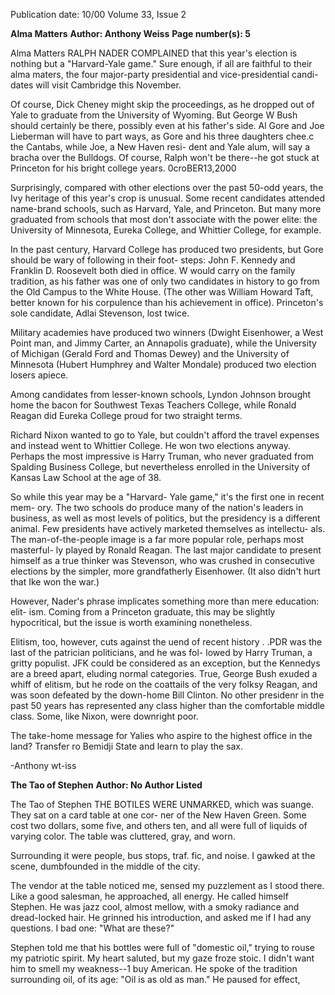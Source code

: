 Publication date: 10/00
Volume 33, Issue 2

**Alma Matters**
**Author: Anthony Weiss**
**Page number(s): 5**

Alma Matters 
RALPH NADER COMPLAINED that this year's 
election is nothing but a "Harvard-Yale 
game." Sure enough, if all are faithful to 
their alma maters, the four major-party 
presidential and vice-presidential candi-
dates will visit Cambridge this November. 


Of course, Dick Cheney might skip the 
proceedings, as he dropped out of Yale to 
graduate from the University of Wyoming. 
But George W Bush should certainly be 
there, possibly even at his father's side. Al 
Gore and Joe Lieberman will have to part 
ways, as Gore and his three daughters chee.c 
the Cantabs, while Joe, a New Haven resi-
dent and Yale alum, will say a bracha over 
the Bulldogs. Of course, Ralph won't be 
there--he got stuck at Princeton for his 
bright college years. 
0croBER13,2000 


Surprisingly, compared with other 
elections over the past 50-odd years, the Ivy 
heritage of this year's crop is unusual. Some 
recent candidates attended name-brand 
schools, such as Harvard, Yale, and 
Princeton. But many more graduated from 
schools that most don't associate with the 
power elite: the University of Minnesota, 
Eureka College, and Whittier College, for 
example. 


In the past century, Harvard College 
has produced two presidents, but Gore 
should be wary of following in their foot-
steps: John F. Kennedy and Franklin D. 
Roosevelt both died in office. W would 
carry on the family tradition, as his father 
was one of only two candidates in history 
to go from the Old Campus to the White 
House. (The other was William Howard 
Taft, better known for his corpulence than 
his achievement in office). Princeton's sole 
candidate, Adlai Stevenson, lost twice. 


Military academies have produced two 
winners (Dwight Eisenhower, a West Point 
man, and Jimmy Carter, an Annapolis 
graduate), 
while 
the 
University of 
Michigan (Gerald Ford and Thomas 
Dewey) and the University of Minnesota 
(Hubert Humphrey and Walter Mondale) 
produced two election losers apiece. 


Among candidates from lesser-known 
schools, Lyndon Johnson brought home 
the bacon for Southwest Texas Teachers 
College, while Ronald Reagan did Eureka 
College proud for two straight terms. 


Richard Nixon wanted to go to Yale, but 
couldn't afford the travel expenses and 
instead went to Whittier College. He won 
two elections anyway. Perhaps the most 
impressive is Harry Truman, who never 
graduated from Spalding Business College, 
but nevertheless enrolled in the University 
of Kansas Law School at the age of 38. 


So while this year may be a "Harvard-
Yale game," it's the first one in recent mem-
ory. The two schools do produce many of 
the nation's leaders in business, as well as 
most levels of politics, but the presidency is 
a different animal. Few presidents have 
actively marketed themselves as intellectu-
als. The man-of-the-people image is a far 
more popular role, perhaps most masterful-
ly played by Ronald Reagan. The last major 
candidate to present himself as a true 
thinker was Stevenson, who was crushed in 
consecutive elections by the simpler, more 
grandfatherly Eisenhower. (It also didn't 
hurt that Ike won the war.) 


However, Nader's phrase implicates 
something more than mere education: elit-
ism. Coming from a Princeton graduate, 
this may be slightly hypocritical, but the 
issue is worth examining nonetheless. 


Elitism, too, however, cuts against the 
uend of recent history . .PDR was the last of 
the patrician politicians, and he was fol-
lowed by Harry Truman, a gritty populist. 
JFK could be considered as an exception, 
but the Kennedys are a breed apart, eluding 
normal categories. True, George Bush 
exuded a whiff of elitism, but he rode on 
the coattails of the very folksy Reagan, and 
was soon defeated by the down-home Bill 
Clinton. No other presidenr in the past 50 
years has represented any class higher than 
the comfortable middle class. Some, like 
Nixon, were downright poor. 


The take-home message for Yalies who 
aspire to the highest office in the land? 
Transfer ro Bemidji State and learn to play 
the sax. 


-Anthony wt-iss


**The Tao of Stephen**
**Author: No Author Listed**

The Tao of Stephen 
THE BOTILES WERE UNMARKED, which was 
suange. They sat on a card table at one cor-
ner of the New Haven Green. Some cost 
two dollars, some five, and others ten, and 
all were full of liquids of varying color. The 
table was cluttered, gray, and worn. 


Surrounding it were people, bus stops, traf. 
fic, and noise. I gawked at the scene, 
dumbfounded in the middle of the city. 


The vendor at the table noticed me, 
sensed my puzzlement as I stood there. 
Like a good salesman, he approached, all 
energy. He called himself Stephen. He was 
jazz cool, almost mellow, with a smoky 
radiance and dread-locked hair. He grinned 
his introduction, and asked me if I had any 
questions. I bad one: "What are these?" 


Stephen told me that his bottles were 
full of "domestic oil," trying to rouse my 
patriotic spirit. My heart saluted, but my 
gaze froze stoic. I didn't want him to smell 
my weakness--1 buy American. He spoke 
of the tradition surrounding oil, of its age: 
"Oil is as old as man." He paused for effect,